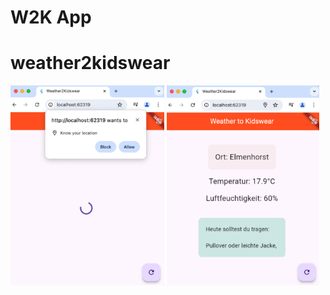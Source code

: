 # W2K App

# weather2kidswear

<img  src="assets/images/geolocation.png"  alt="Geolocation"  height="320">       <img  src="assets/images/home.png"  alt="Home Screen"  height="320"> 